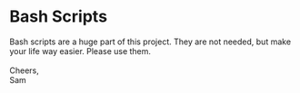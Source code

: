 # Bash Scripts
Bash scripts are a huge part of this project. They are not needed, but make your life way easier. Please use them.  
<br>
Cheers,  
Sam
